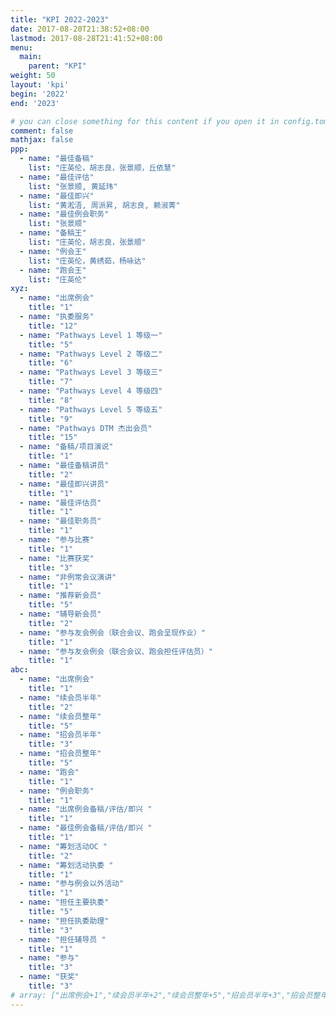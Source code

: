 ```yaml
---
title: "KPI 2022-2023"
date: 2017-08-20T21:38:52+08:00
lastmod: 2017-08-28T21:41:52+08:00
menu: 
  main: 
    parent: "KPI"
weight: 50
layout: 'kpi'
begin: '2022'
end: '2023'

# you can close something for this content if you open it in config.toml.
comment: false
mathjax: false
ppp:
  - name: "最佳备稿"
    list: "庄英伦，胡志良，张景顺，丘依慧"
  - name: "最佳评估"
    list: "张景顺, 黄延玮"
  - name: "最佳即兴"
    list: "黄淞浯, 周派昇, 胡志良, 赖淑菁"
  - name: "最佳例会职务"
    list: "张景顺"
  - name: "备稿王"
    list: "庄英伦，胡志良，张景顺"
  - name: "例会王"
    list: "庄英伦，黄绣茹，杨咏达"
  - name: "跑会王"
    list: "庄英伦"
xyz:
  - name: "出席例会"
    title: "1"
  - name: "执委服务"
    title: "12"
  - name: "Pathways Level 1 等级一"
    title: "5"
  - name: "Pathways Level 2 等级二"
    title: "6"
  - name: "Pathways Level 3 等级三"
    title: "7"
  - name: "Pathways Level 4 等级四"
    title: "8"
  - name: "Pathways Level 5 等级五"
    title: "9"
  - name: "Pathways DTM 杰出会员"
    title: "15"
  - name: "备稿/项目演说"
    title: "1"
  - name: "最佳备稿讲员"
    title: "2"
  - name: "最佳即兴讲员"
    title: "1"
  - name: "最佳评估员"
    title: "1"
  - name: "最佳职务员"
    title: "1"
  - name: "参与比赛"
    title: "1"
  - name: "比赛获奖"
    title: "3"
  - name: "非例常会议演讲"
    title: "1"
  - name: "推荐新会员"
    title: "5"
  - name: "辅导新会员"
    title: "2"
  - name: "参与友会例会（联合会议、跑会呈现作业）"
    title: "1"
  - name: "参与友会例会（联合会议、跑会担任评估员）"
    title: "1"
abc:
  - name: "出席例会"
    title: "1"
  - name: "续会员半年"
    title: "2"
  - name: "续会员整年"
    title: "5"
  - name: "招会员半年"
    title: "3"
  - name: "招会员整年"
    title: "5"
  - name: "跑会"
    title: "1"
  - name: "例会职务"
    title: "1"
  - name: "出席例会备稿/评估/即兴 "
    title: "1"
  - name: "最佳例会备稿/评估/即兴 "
    title: "1"
  - name: "筹划活动OC "
    title: "2"
  - name: "筹划活动执委 "
    title: "1"
  - name: "参与例会以外活动"
    title: "1"
  - name: "担任主要执委"
    title: "5"
  - name: "担任执委助理"
    title: "3"
  - name: "担任辅导员 "
    title: "1"
  - name: "参与"
    title: "3"
  - name: "获奖"
    title: "3"
# array: ["出席例会+1","续会员半年+2","续会员整年+5","招会员半年+3","招会员整年+5","跑会+1","例会职务+1","出席例会备稿/评估/即兴 +1","筹划活动OC +2","筹划活动执委 +1","参与例会以外活动+1","担任主要执委+5","担任执委助理+3","担任辅导员 +1","参与+3","获奖+3"]
---
```




